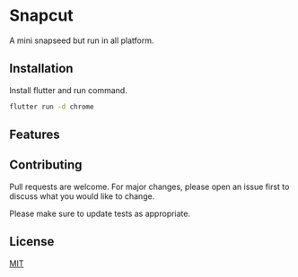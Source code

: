 # Snapcut

A mini snapseed but run in all platform.

## Installation

Install flutter and run command.
```bash
flutter run -d chrome
```

## Features

## Contributing
Pull requests are welcome. For major changes, please open an issue first to discuss what you would like to change.

Please make sure to update tests as appropriate.

## License
[MIT](https://choosealicense.com/licenses/mit/)
